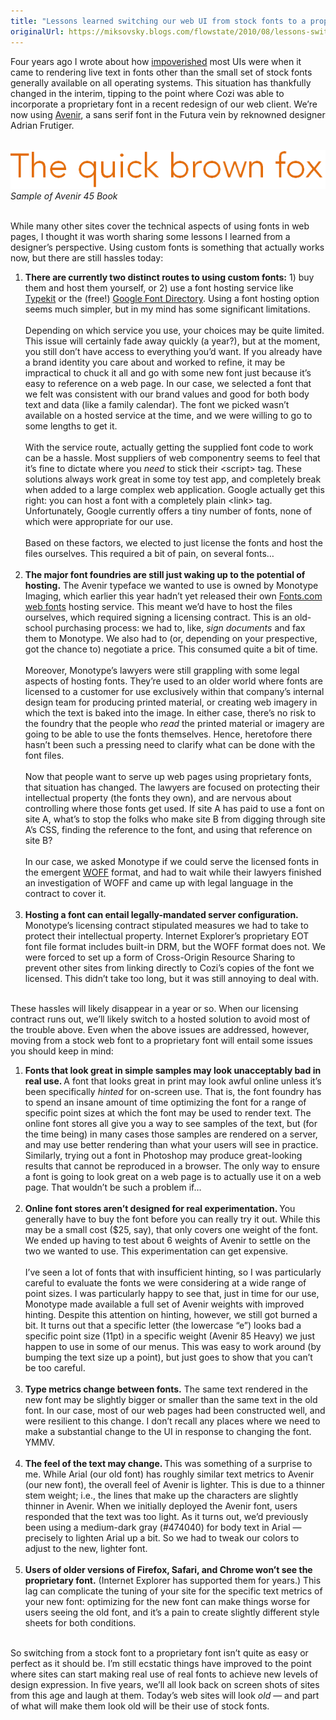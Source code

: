 ```yaml
---
title: "Lessons learned switching our web UI from stock fonts to a proprietary font"
originalUrl: https://miksovsky.blogs.com/flowstate/2010/08/lessons-switching-our-web-ui-from-stock-fonts-to-a-proprietary-font.html
---
```


<p>
  Four years ago I wrote about how
  <a href="/posts/2006/05-09-font-impoverished.html">impoverished</a>
  most UIs were when it came to rendering live text in fonts other than the
  small set of stock fonts generally available on all operating systems. This
  situation has thankfully changed in the interim, tipping to the point where
  Cozi was able to incorporate a proprietary font in a recent redesign of our
  web client. We’re now using
  <a href="http://www.fonts.com/findfonts/SearchPage.htm?kid=Avenir">Avenir</a>,
  a sans serif font in the Futura vein by reknowned designer Adrian Frutiger.
  <br />&#0160;
</p>
<p>
  <img src="/images/flowstate/6a00d83451fb6769e20133f3198294970b-pi.png" />
  <br /><em><span>Sample of Avenir 45 Book</span></em>
</p>
<p>
  <br />While many other sites cover the technical aspects of using fonts in web
  pages, I thought it was worth sharing some lessons I learned from a designer’s
  perspective. Using custom fonts is something that actually works now, but
  there are still hassles today:
</p>
<ol>
  <li>
    <strong
      >There are currently two distinct routes to using custom fonts:</strong
    >
    1) buy them and host them yourself, or 2) use a font hosting service like
    <a href="http://www.typekit.com/">Typekit</a> or the (free!)
    <a href="https://fonts.google.com/">Google Font Directory</a>. Using a font
    hosting option seems much simpler, but in my mind has some significant
    limitations. <br />
    <br />Depending on which service you use, your choices may be quite limited.
    This issue will certainly fade away quickly (a year?), but at the moment,
    you still don’t have access to everything you’d want. If you already have a
    brand identity you care about and worked to refine, it may be impractical to
    chuck it all and go with some new font just because it’s easy to reference
    on a web page. In our case, we selected a font that we felt was consistent
    with our brand values and good for both body text and data (like a family
    calendar). The font we picked wasn’t available on a hosted service at the
    time, and we were willing to go to some lengths to get it. <br />
    <br />With the service route, actually getting the supplied font code to
    work can be a hassle. Most suppliers of web componentry seems to feel that
    it’s fine to dictate where you <em>need</em> to stick their &lt;script&gt;
    tag. These solutions always work great in some toy test app, and completely
    break when added to a large complex web application. Google actually get
    this right: you can host a font with a completely plain &lt;link&gt; tag.
    Unfortunately, Google currently offers a tiny number of fonts, none of which
    were appropriate for our use. <br />
    <br />Based on these factors, we elected to just license the fonts and host
    the files ourselves. This required a bit of pain, on several fonts…
    <br />&#0160;
  </li>
  <li>
    <strong
      >The major font foundries are still just waking up to the potential of
      hosting.</strong
    >
    The Avenir typeface we wanted to use is owned by Monotype Imaging, which
    earlier this year hadn’t yet released their own
    <a href="http://webfonts.fonts.com/">Fonts.com web fonts</a> hosting
    service. This meant we’d have to host the files ourselves, which required
    signing a licensing contract. This is an old-school purchasing process: we
    had to, like, <em>sign documents</em> and fax them to Monotype. We also had
    to (or, depending on your prespective, got the chance to) negotiate a price.
    This consumed quite a bit of time. <br />
    <br />Moreover, Monotype’s lawyers were still grappling with some legal
    aspects of hosting fonts. They’re used to an older world where fonts are
    licensed to a customer for use exclusively within that company’s internal
    design team for producing printed material, or creating web imagery in which
    the text is baked into the image. In either case, there’s no risk to the
    foundry that the people who <em>read</em> the printed material or imagery
    are going to be able to use the fonts themselves. Hence, heretofore there
    hasn’t been such a pressing need to clarify what can be done with the font
    files. <br />
    <br />Now that people want to serve up web pages using proprietary fonts,
    that situation has changed. The lawyers are focused on protecting their
    intellectual property (the fonts they own), and are nervous about
    controlling where those fonts get used. If site A has paid to use a font on
    site A, what’s to stop the folks who make site B from digging through site
    A’s CSS, finding the reference to the font, and using that reference on site
    B? <br />
    <br />In our case, we asked Monotype if we could serve the licensed fonts in
    the emergent <a href="http://en.wikipedia.org/wiki/WOFF">WOFF</a> format,
    and had to wait while their lawyers finished an investigation of WOFF and
    came up with legal language in the contract to cover it. <br />&#0160;
  </li>
  <li>
    <strong
      >Hosting a font can entail legally-mandated server configuration.</strong
    >
    Monotype’s licensing contract stipulated measures we had to take to protect
    their intellectual property. Internet Explorer’s proprietary EOT font file
    format includes built-in DRM, but the WOFF format does not. We were forced
    to set up a form of Cross-Origin Resource Sharing to prevent other sites
    from linking directly to Cozi’s copies of the font we licensed. This didn’t
    take too long, but it was still annoying to deal with. <br />&#0160;
  </li>
</ol>
<p>
  These hassles will likely disappear in a year or so. When our licensing
  contract runs out, we’ll likely switch to a hosted solution to avoid most of
  the trouble above. Even when the above issues are addressed, however, moving
  from a stock web font to a proprietary font will entail some issues you should
  keep in mind:
</p>
<ol>
  <li>
    <strong
      >Fonts that look great in simple samples may look unacceptably bad in real
      use. </strong
    >A font that looks great in print may look awful online unless it’s been
    specifically <em>hinted</em> for on-screen use. That is, the font foundry
    has to spend an insane amount of time optimizing the font for a range of
    specific point sizes at which the font may be used to render text. The
    online font stores all give you a way to see samples of the text, but (for
    the time being) in many cases those samples are rendered on a server, and
    may use better rendering than what your users will see in practice.
    Similarly, trying out a font in Photoshop may produce great-looking results
    that cannot be reproduced in a browser. The only way to ensure a font is
    going to look great on a web page is to actually use it on a web page. That
    wouldn’t be such a problem if… <br />&#0160;
  </li>
  <li>
    <strong
      >Online font stores aren’t designed for real experimentation. </strong
    >You generally have to buy the font before you can really try it out. While
    this may be a small cost ($25, say), that only covers one weight of the
    font. We ended up having to test about 6 weights of Avenir to settle on the
    two we wanted to use. This experimentation can get expensive. <br />
    <br />I’ve seen a lot of fonts that with insufficient hinting, so I was
    particularly careful to evaluate the fonts we were considering at a wide
    range of point sizes. I was particularly happy to see that, just in time for
    our use, Monotype made available a full set of Avenir weights with improved
    hinting. Despite this attention on hinting, however, we still got burned a
    bit. It turns out that a specific letter (the lowercase “e”) looks bad a
    specific point size (11pt) in a specific weight (Avenir 85 Heavy) we just
    happen to use in some of our menus. This was easy to work around (by bumping
    the text size up a point), but just goes to show that you can’t be too
    careful. <br />&#0160;
  </li>
  <li>
    <strong>Type metrics change between fonts.</strong> The same text rendered
    in the new font may be slightly bigger or smaller than the same text in the
    old font. In our case, most of our web pages had been constructed well, and
    were resilient to this change. I don’t recall any places where we need to
    make a substantial change to the UI in response to changing the font. YMMV.
    <br />&#0160;
  </li>
  <li>
    <strong>The feel of the text may change. </strong>This was something of a
    surprise to me. While Arial (our old font) has roughly similar text metrics
    to Avenir (our new font), the overall feel of Avenir is lighter. This is due
    to a thinner stem weight; i.e., the lines that make up the characters are
    slightly thinner in Avenir. When we initially deployed the Avenir font,
    users responded that the text was too light. As it turns out, we’d
    previously been using a medium-dark gray (#474040) for body text in Arial —
    precisely to lighten Arial up a bit. So we had to tweak our colors to adjust
    to the new, lighter font. <br />&#0160;
  </li>
  <li>
    <strong
      >Users of older versions of Firefox, Safari, and Chrome won’t see the
      proprietary font.</strong
    >
    (Internet Explorer has supported them for years.) This lag can complicate
    the tuning of your site for the specific text metrics of your new font:
    optimizing for the new font can make things worse for users seeing the old
    font, and it’s a pain to create slightly different style sheets for both
    conditions. <br />&#0160;
  </li>
</ol>
<p>
  So switching from a stock font to a proprietary font isn’t quite as easy or
  perfect as it should be. I’m still ecstatic things have improved to the point
  where sites can start making real use of real fonts to achieve new levels of
  design expression. In five years, we’ll all look back on screen shots of sites
  from this age and laugh at them. Today’s web sites will look <em>old</em> —
  and part of what will make them look old will be their use of stock fonts.
</p>
